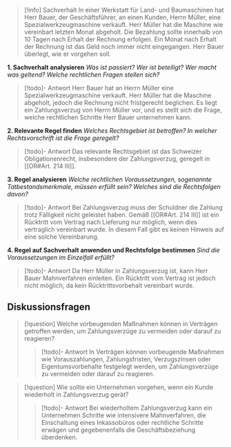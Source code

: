 >[!info] Sachverhalt
>In einer Werkstatt für Land- und Baumaschinen hat Herr Bauer, der Geschäftsführer, an einen Kunden, Herrn Müller, eine Spezialwerkzeugmaschine verkauft. Herr Müller hat die Maschine wie vereinbart letzten Monat abgeholt. Die Bezahlung sollte innerhalb von 10 Tagen nach Erhalt der Rechnung erfolgen. Ein Monat nach Erhalt der Rechnung ist das Geld noch immer nicht eingegangen. Herr Bauer überlegt, wie er vorgehen soll.

**1. Sachverhalt analysieren**
_Was ist passiert? Wer ist beteiligt? Wer macht was geltend? Welche rechtlichen Fragen stellen sich?_
>[!todo]- Antwort
>Herr Bauer hat an Herrn Müller eine Spezialwerkzeugmaschine verkauft. Herr Müller hat die Maschine abgeholt, jedoch die Rechnung nicht fristgerecht beglichen. Es liegt ein Zahlungsverzug von Herrn Müller vor, und es stellt sich die Frage, welche rechtlichen Schritte Herr Bauer unternehmen kann.

**2. Relevante Regel finden**
_Welches Rechtsgebiet ist betroffen? In welcher Rechtsvorschrift ist die Frage geregelt?_
>[!todo]- Antwort
>Das relevante Rechtsgebiet ist das Schweizer Obligationenrecht, insbesondere der Zahlungsverzug, geregelt in [[OR#Art. 214 III]].

**3. Regel analysieren**
_Welche rechtlichen Voraussetzungen, sogenannte Tatbestandsmerkmale, müssen erfüllt sein? Welches sind die Rechtsfolgen davon?_
>[!todo]- Antwort
>Bei Zahlungsverzug muss der Schuldner die Zahlung trotz Fälligkeit nicht geleistet haben. Gemäß [[OR#Art. 214 III]] ist ein Rücktritt vom Vertrag nach Lieferung nur möglich, wenn dies vertraglich vereinbart wurde. In diesem Fall gibt es keinen Hinweis auf eine solche Vereinbarung.

**4. Regel auf Sachverhalt anwenden und Rechtsfolge bestimmen**
_Sind die Voraussetzungen im Einzelfall erfüllt?_
>[!todo]- Antwort
>Da Herr Müller in Zahlungsverzug ist, kann Herr Bauer Mahnverfahren einleiten. Ein Rücktritt vom Vertrag ist jedoch nicht möglich, da kein Rücktrittsvorbehalt vereinbart wurde.

## Diskussionsfragen
>[!question] Welche vorbeugenden Maßnahmen können in Verträgen getroffen werden, um Zahlungsverzüge zu vermeiden oder darauf zu reagieren?
>>[!todo]- Antwort
>>In Verträgen können vorbeugende Maßnahmen wie Vorauszahlungen, Zahlungsfristen, Verzugszinsen oder Eigentumsvorbehalte festgelegt werden, um Zahlungsverzüge zu vermeiden oder darauf zu reagieren.

>[!question] Wie sollte ein Unternehmen vorgehen, wenn ein Kunde wiederholt in Zahlungsverzug gerät?
>>[!todo]- Antwort
>>Bei wiederholtem Zahlungsverzug kann ein Unternehmen Schritte wie intensivere Mahnverfahren, die Einschaltung eines Inkassobüros oder rechtliche Schritte erwägen und gegebenenfalls die Geschäftsbeziehung überdenken.